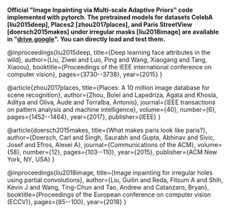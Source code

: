 **Official "Image Inpainting via Multi-scale Adaptive Priors" code implemented with pytorch.
The pretrained models for datasets CelebA [liu2015deep], Places2 [zhou2017places], and Paris StreetView [doersch2015makes] under irregular masks [liu2018image] are available in "[drive.google](https://drive.google.com/drive/folders/1cZ2E5uzGqDp5X0ICphewGVbP4kwMlsxj?usp=sharing)". You can directly load and test them.**

@inproceedings{liu2015deep,
  title={Deep learning face attributes in the wild},
  author={Liu, Ziwei and Luo, Ping and Wang, Xiaogang and Tang, Xiaoou},
  booktitle={Proceedings of the IEEE international conference on computer vision},
  pages={3730--3738},
  year={2015}
}

@article{zhou2017places,
  title={Places: A 10 million image database for scene recognition},
  author={Zhou, Bolei and Lapedriza, Agata and Khosla, Aditya and Oliva, Aude and Torralba, Antonio},
  journal={IEEE transactions on pattern analysis and machine intelligence},
  volume={40},
  number={6},
  pages={1452--1464},
  year={2017},
  publisher={IEEE}
}

@article{doersch2015makes,
  title={What makes paris look like paris?},
  author={Doersch, Carl and Singh, Saurabh and Gupta, Abhinav and Sivic, Josef and Efros, Alexei A},
  journal={Communications of the ACM},
  volume={58},
  number={12},
  pages={103--110},
  year={2015},
  publisher={ACM New York, NY, USA}
}

@inproceedings{liu2018image,
  title={Image inpainting for irregular holes using partial convolutions},
  author={Liu, Guilin and Reda, Fitsum A and Shih, Kevin J and Wang, Ting-Chun and Tao, Andrew and Catanzaro, Bryan},
  booktitle={Proceedings of the European conference on computer vision (ECCV)},
  pages={85--100},
  year={2018}
}
